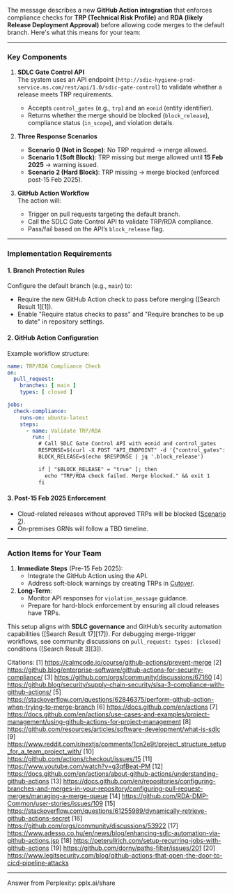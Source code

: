 The message describes a new **GitHub Action integration** that enforces compliance checks for **TRP (Technical Risk Profile)** and **RDA (likely Release Deployment Approval)** before allowing code merges to the default branch. Here's what this means for your team:

---

### **Key Components**
1. **SDLC Gate Control API**  
   The system uses an API endpoint (`http://sdic-hygiene-prod-service.ms.com/rest/api/1.0/sdic-gate-control`) to validate whether a release meets TRP requirements. 
   - Accepts `control_gates` (e.g., `trp`) and an `eonid` (entity identifier).
   - Returns whether the merge should be blocked (`block_release`), compliance status (`in_scope`), and violation details.

2. **Three Response Scenarios**
   - **Scenario 0 (Not in Scope)**: No TRP required → merge allowed.
   - **Scenario 1 (Soft Block)**: TRP missing but merge allowed until **15 Feb 2025** → warning issued.
   - **Scenario 2 (Hard Block)**: TRP missing → merge blocked (enforced post-15 Feb 2025).

3. **GitHub Action Workflow**  
   The action will:
   - Trigger on pull requests targeting the default branch.
   - Call the SDLC Gate Control API to validate TRP/RDA compliance.
   - Pass/fail based on the API’s `block_release` flag.

---

### **Implementation Requirements**
#### **1. Branch Protection Rules**
Configure the default branch (e.g., `main`) to:
- Require the new GitHub Action check to pass before merging ([Search Result 1][1]).
- Enable "Require status checks to pass" and "Require branches to be up to date" in repository settings.

#### **2. GitHub Action Configuration**
Example workflow structure:
```yaml
name: TRP/RDA Compliance Check
on:
  pull_request:
    branches: [ main ]
    types: [ closed ]

jobs:
  check-compliance:
    runs-on: ubuntu-latest
    steps:
      - name: Validate TRP/RDA
        run: |
          # Call SDLC Gate Control API with eonid and control_gates
          RESPONSE=$(curl -X POST "API_ENDPOINT" -d '{"control_gates": "trp,rda", "eonid": "265741"}')
          BLOCK_RELEASE=$(echo $RESPONSE | jq '.block_release')

          if [ "$BLOCK_RELEASE" = "true" ]; then
            echo "TRP/RDA check failed. Merge blocked." && exit 1
          fi
```

#### **3. Post-15 Feb 2025 Enforcement**
- Cloud-related releases without approved TRPs will be blocked ([Scenario 2](#scenario-2-hard-block)).
- On-premises GRNs will follow a TBD timeline.

---

### **Action Items for Your Team**
1. **Immediate Steps** (Pre-15 Feb 2025):
   - Integrate the GitHub Action using the API.
   - Address soft-block warnings by creating TRPs in [Cutover](http://cutover/).
2. **Long-Term**:
   - Monitor API responses for `violation_message` guidance.
   - Prepare for hard-block enforcement by ensuring all cloud releases have TRPs.

This setup aligns with **SDLC governance** and GitHub’s security automation capabilities ([Search Result 17][17]). For debugging merge-trigger workflows, see community discussions on `pull_request: types: [closed]` conditions ([Search Result 3][3]).

Citations:
[1] https://calmcode.io/course/github-actions/prevent-merge
[2] https://github.blog/enterprise-software/github-actions-for-security-compliance/
[3] https://github.com/orgs/community/discussions/67160
[4] https://github.blog/security/supply-chain-security/slsa-3-compliance-with-github-actions/
[5] https://stackoverflow.com/questions/62846375/perform-github-action-when-trying-to-merge-branch
[6] https://docs.github.com/en/actions
[7] https://docs.github.com/en/actions/use-cases-and-examples/project-management/using-github-actions-for-project-management
[8] https://github.com/resources/articles/software-development/what-is-sdlc
[9] https://www.reddit.com/r/nextjs/comments/1cn2e9t/project_structure_setup_for_a_team_project_with/
[10] https://github.com/actions/checkout/issues/15
[11] https://www.youtube.com/watch?v=g3qfBeat-PM
[12] https://docs.github.com/en/actions/about-github-actions/understanding-github-actions
[13] https://docs.github.com/en/repositories/configuring-branches-and-merges-in-your-repository/configuring-pull-request-merges/managing-a-merge-queue
[14] https://github.com/RDA-DMP-Common/user-stories/issues/109
[15] https://stackoverflow.com/questions/61255989/dynamically-retrieve-github-actions-secret
[16] https://github.com/orgs/community/discussions/53922
[17] https://www.adesso.co.hu/en/news/blog/enhancing-sdlc-automation-via-github-actions.jsp
[18] https://peterullrich.com/setup-recurring-jobs-with-github-actions
[19] https://github.com/dorny/paths-filter/issues/201
[20] https://www.legitsecurity.com/blog/github-actions-that-open-the-door-to-cicd-pipeline-attacks

---
Answer from Perplexity: pplx.ai/share

